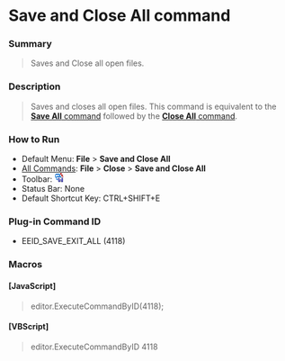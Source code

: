 # Save and Close All command

### Summary

> Saves and Close all open files.

### Description

> Saves and closes all open files. This command is equivalent to the
> [**Save All** command](file_save_all) followed by the
> [**Close All** command](exit_all).

### How to Run

- Default Menu: **File** \> **Save and Close All**
- [All Commands](../tools/all_commands): **File** \> **Close**
\> **Save and Close All**
- Toolbar: ![](../../images/saveexitall.gif)
- Status Bar: None
- Default Shortcut Key: CTRL+SHIFT+E

### Plug-in Command ID

- EEID\_SAVE\_EXIT\_ALL (4118)

### Macros

#### \[JavaScript\]

> editor.ExecuteCommandByID(4118);

#### \[VBScript\]

> editor.ExecuteCommandByID 4118